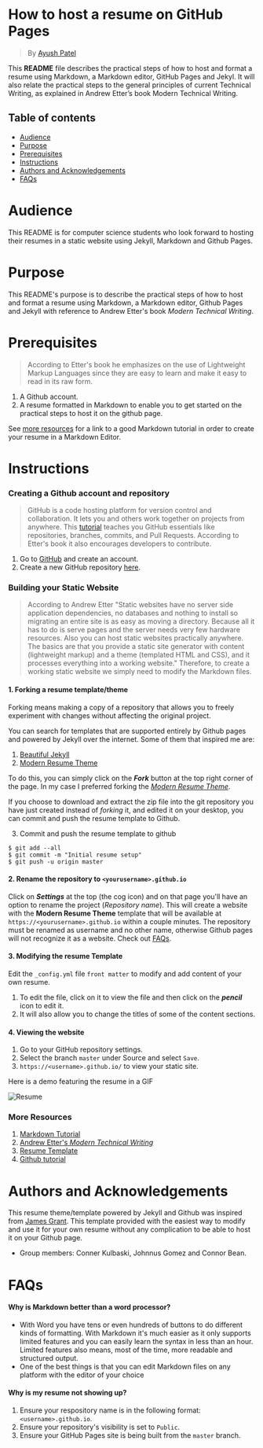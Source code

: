 # How to host a resume on GitHub Pages
> By [Ayush Patel](https://github.com/Ayush393/Ayush393.github.io) 

This **README** file describes the practical steps of how to host and format a resume using Markdown, a Markdown editor, GitHub Pages and Jekyl. It will also relate the practical steps to the general principles of current Technical Writing, as explained in Andrew Etter’s book Modern Technical Writing.

## Table of contents

- [Audience](#audience)
- [Purpose](#purpose)
- [Prerequisites](#prerequisites)
- [Instructions](#instructions)
- [Authors and Acknowledgements](#authors-and-acknowledgements)
- [FAQs](#faqs)

# Audience
This README is for computer science students who look forward to hosting their resumes in a static website using Jekyll, Markdown and Github Pages.

# Purpose

This README's purpose is to describe the practical steps of how to host and format a resume using Markdown, a Markdown editor, Github Pages and Jekyll with reference to Andrew Etter's book *Modern Technical Writing*. 

# Prerequisites
> According to Etter's book he emphasizes on the use of Lightweight Markup Languages since they are easy to learn and make it easy to read in its raw form.
1. A Github account.
2. A resume formatted in Markdown to enable you to get started on the practical steps to host it on the github page.

See [more resources](#more-resources) for a link to a good Markdown tutorial in order to create your resume in a Markdown Editor.

# Instructions
### Creating a Github account and repository
> GitHub is a code hosting platform for version control and collaboration. It lets you and others work together on projects from anywhere. This [tutorial](https://guides.github.com/activities/hello-world/) teaches you GitHub essentials like repositories, branches, commits, and Pull Requests. According to Etter's book it also encourages developers to contribute.

1. Go to [GitHub](https://github.com/join) and create an account.
2. Create a new GitHub repository [here](https://github.com/new).

### Building your Static Website
>  According to Andrew Etter "Static websites have no server side application dependencies, no databases and nothing to install so migrating an entire site is as easy as moving a directory. Because all it has to do is serve pages and the server needs very few hardware resources. Also you can host static websites practically anywhere. The basics are that you provide a static site generator with content (lightweight markup) and a theme (templated HTML and CSS), and it processes everything into a working website." Therefore, to create a working static website we simply need to modify the Markdown files.  
#### 1. Forking a resume template/theme
Forking means making a copy of a repository that allows you to freely experiment with changes without affecting the original project.

You can search for templates that are supported entirely by Github pages and powered by Jekyll over the internet. Some of them that inspired me are:
1. [Beautiful Jekyll](https://github.com/daattali/beautiful-jekyll)
2. [Modern Resume Theme](https://github.com/sproogen/modern-resume-theme)

To do this, you can simply click on the __*Fork*__ button at the top right corner of the page.
In my case I preferred forking the [*Modern Resume Theme*](https://github.com/sproogen/modern-resume-theme). 

If you choose to download and extract the zip file into the git repository you have just created instead of *forking* it, and edited it on your desktop, you can commit and push the resume template to Github.

3. Commit and push the resume template to github

```
$ git add --all
$ git commit -m "Initial resume setup"
$ git push -u origin master
```

#### 2. Rename the repository to `<yourusername>.github.io`
Click on __*Settings*__ at the top (the cog icon) and on that page you'll have an option to rename the project (*Repository name*). This will create a website with the **Modern Resume Theme** template that will be available at `https://<yourusername>.github.io` within a couple minutes. The repository must be renamed as username and no other name, otherwise Github pages will not recognize it as a website. Check out [FAQs](#faqs).

#### 3. Modifying the resume Template
Edit the `_config.yml` file `front matter` to modify and add content of your own resume. 
1. To edit the file, click on it to view the file and then click on the __*pencil*__ icon to edit it.
2. It will also allow you to change the titles of some of the content sections. 

#### 4. Viewing the website
1. Go to your GitHub repository settings.
2. Select the branch `master` under Source and select `Save`.
3. `https://<username>.github.io/` to view your static site.

Here is a demo featuring the resume in a GIF

![Resume](/assets/Resume.gif)

### More Resources

1. [Markdown Tutorial](https://helloacm.com/markdown-markup-language-quick-tutorial/)
2. [Andrew Etter's *Modern Technical Writing*](https://www.amazon.ca/Modern-Technical-Writing-Introduction-Documentation-ebook/dp/B01A2QL9SS)
3. [Resume Template](https://github.com/sproogen/modern-resume-theme)
4. [Github tutorial](https://guides.github.com/activities/hello-world/)

# Authors and Acknowledgements

This resume theme/template powered by Jekyll and Github was inspired from [James Grant](https://github.com/sproogen/modern-resume-theme). This template provided with the easiest way to modify and use it for your own resume without any complication to be able to host it on your Github page. 

- Group members: Conner Kulbaski, Johnnus Gomez and Connor Bean. 

# FAQs
#### **Why is Markdown better than a word processor?**

- With Word you have tens or even hundreds of buttons to do different kinds of formatting. With Markdown it's much easier as it only supports limited features and you can easily learn the syntax in less than an hour. Limited features also means, most of the time, more readable and structured output.
- One of the best things is that you can edit Markdown files on any platform with the editor of your choice

#### **Why is my resume not showing up?**

1. Ensure your respository name is in the following format: `<username>.github.io`.
2. Ensure your repository's visibility is set to `Public`.
3. Ensure your GitHub Pages site is being built from the `master` branch.


